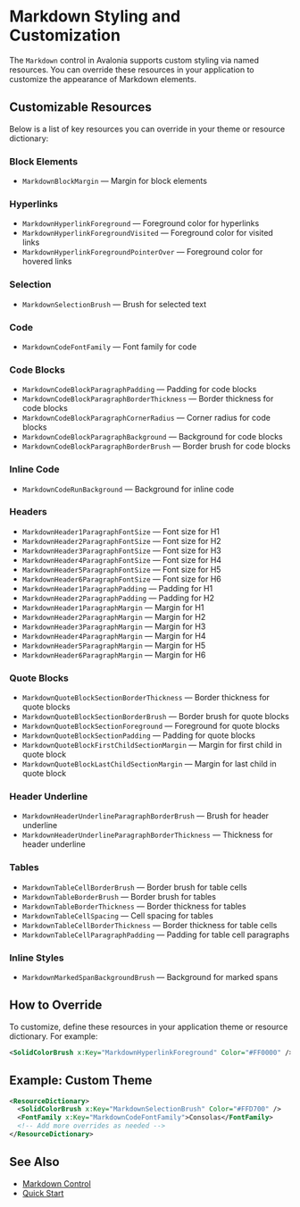# Markdown Styling and Customization

The `Markdown` control in Avalonia supports custom styling via named resources. You can override these resources in your application to customize the appearance of Markdown elements.

## Customizable Resources

Below is a list of key resources you can override in your theme or resource dictionary:

### Block Elements
- `MarkdownBlockMargin` — Margin for block elements

### Hyperlinks
- `MarkdownHyperlinkForeground` — Foreground color for hyperlinks
- `MarkdownHyperlinkForegroundVisited` — Foreground color for visited links
- `MarkdownHyperlinkForegroundPointerOver` — Foreground color for hovered links

### Selection
- `MarkdownSelectionBrush` — Brush for selected text

### Code
- `MarkdownCodeFontFamily` — Font family for code

### Code Blocks
- `MarkdownCodeBlockParagraphPadding` — Padding for code blocks
- `MarkdownCodeBlockParagraphBorderThickness` — Border thickness for code blocks
- `MarkdownCodeBlockParagraphCornerRadius` — Corner radius for code blocks
- `MarkdownCodeBlockParagraphBackground` — Background for code blocks
- `MarkdownCodeBlockParagraphBorderBrush` — Border brush for code blocks

### Inline Code
- `MarkdownCodeRunBackground` — Background for inline code

### Headers
- `MarkdownHeader1ParagraphFontSize` — Font size for H1
- `MarkdownHeader2ParagraphFontSize` — Font size for H2
- `MarkdownHeader3ParagraphFontSize` — Font size for H3
- `MarkdownHeader4ParagraphFontSize` — Font size for H4
- `MarkdownHeader5ParagraphFontSize` — Font size for H5
- `MarkdownHeader6ParagraphFontSize` — Font size for H6
- `MarkdownHeader1ParagraphPadding` — Padding for H1
- `MarkdownHeader2ParagraphPadding` — Padding for H2
- `MarkdownHeader1ParagraphMargin` — Margin for H1
- `MarkdownHeader2ParagraphMargin` — Margin for H2
- `MarkdownHeader3ParagraphMargin` — Margin for H3
- `MarkdownHeader4ParagraphMargin` — Margin for H4
- `MarkdownHeader5ParagraphMargin` — Margin for H5
- `MarkdownHeader6ParagraphMargin` — Margin for H6

### Quote Blocks
- `MarkdownQuoteBlockSectionBorderThickness` — Border thickness for quote blocks
- `MarkdownQuoteBlockSectionBorderBrush` — Border brush for quote blocks
- `MarkdownQuoteBlockSectionForeground` — Foreground for quote blocks
- `MarkdownQuoteBlockSectionPadding` — Padding for quote blocks
- `MarkdownQuoteBlockFirstChildSectionMargin` — Margin for first child in quote block
- `MarkdownQuoteBlockLastChildSectionMargin` — Margin for last child in quote block

### Header Underline
- `MarkdownHeaderUnderlineParagraphBorderBrush` — Brush for header underline
- `MarkdownHeaderUnderlineParagraphBorderThickness` — Thickness for header underline

### Tables
- `MarkdownTableCellBorderBrush` — Border brush for table cells
- `MarkdownTableBorderBrush` — Border brush for tables
- `MarkdownTableBorderThickness` — Border thickness for tables
- `MarkdownTableCellSpacing` — Cell spacing for tables
- `MarkdownTableCellBorderThickness` — Border thickness for table cells
- `MarkdownTableCellParagraphPadding` — Padding for table cell paragraphs

### Inline Styles
- `MarkdownMarkedSpanBackgroundBrush` — Background for marked spans

## How to Override

To customize, define these resources in your application theme or resource dictionary. For example:

```xml
<SolidColorBrush x:Key="MarkdownHyperlinkForeground" Color="#FF0000" />
```

## Example: Custom Theme

```xml
<ResourceDictionary>
  <SolidColorBrush x:Key="MarkdownSelectionBrush" Color="#FFD700" />
  <FontFamily x:Key="MarkdownCodeFontFamily">Consolas</FontFamily>
  <!-- Add more overrides as needed -->
</ResourceDictionary>
```

## See Also
- [Markdown Control](markdown.md)
- [Quick Start](quickstart.md)
